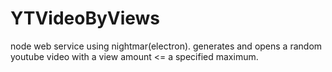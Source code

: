 # YTVideoByViews
node web service using nightmar(electron). generates and opens a random youtube video with a view amount &lt;= a specified maximum.
